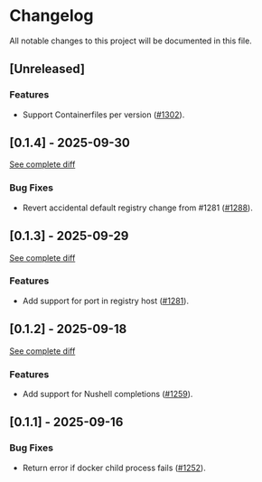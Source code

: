<!-- GENERATED BY GIT-CLIFF, DO NOT EDIT MANUALLY -->

# Changelog

All notable changes to this project will be documented in this file.

## [Unreleased]

### Features

- Support Containerfiles per version ([#1302](https://github.com/stackabletech/docker-images/pull/1302)).

## [0.1.4] - 2025-09-30

[See complete diff](https://github.com/stackabletech/docker-images/compare/boil-0.1.3..boil-0.1.4)

### Bug Fixes

- Revert accidental default registry change from #1281 ([#1288](https://github.com/stackabletech/docker-images/pull/1288)).

## [0.1.3] - 2025-09-29

[See complete diff](https://github.com/stackabletech/docker-images/compare/boil-0.1.2..boil-0.1.3)

### Features

- Add support for port in registry host ([#1281](https://github.com/stackabletech/docker-images/pull/1281)).

## [0.1.2] - 2025-09-18

[See complete diff](https://github.com/stackabletech/docker-images/compare/boil-0.1.1..boil-0.1.2)

### Features

- Add support for Nushell completions ([#1259](https://github.com/stackabletech/docker-images/pull/1259)).

## [0.1.1] - 2025-09-16

### Bug Fixes

- Return error if docker child process fails ([#1252](https://github.com/stackabletech/docker-images/pull/1252)).

<!-- GENERATED BY GIT-CLIFF, DO NOT EDIT MANUALLY -->
